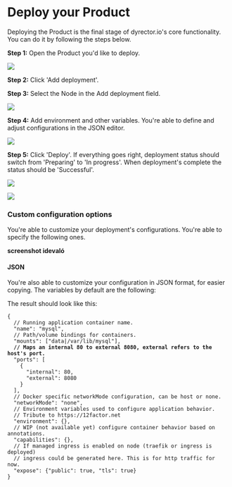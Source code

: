 # Deploy your Product

Deploying the Product is the final stage of dyrector.io's core functionality. You can do it by following the steps below.

**Step 1:** Open the Product you'd like to deploy.

![](../.gitbook/assets/deployment\_01.jpg)

**Step 2:** Click 'Add deployment'.

**Step 3:** Select the Node in the Add deployment field.

![](../.gitbook/assets/deployment\_02.jpg)

**Step 4:** Add environment and other variables. You're able to define and adjust configurations in the JSON editor.

![](../.gitbook/assets/deployment\_03.jpg)

**Step 5:** Click 'Deploy'. If everything goes right, deployment status should switch from 'Preparing' to 'In progress'. When deployment's complete the status should be 'Successful'.

![](../.gitbook/assets/deployment\_04.jpg)

![](../.gitbook/assets/deployment\_05.jpg)

### Custom configuration options

You're able to customize your deployment's configurations. You're able to specify the following ones.

**screenshot idevaló**

#### JSON

You're also able to customize your configuration in JSON format, for easier copying. The variables by default are the following:

The result should look like this:

<pre class="language-json5"><code class="lang-json5">{
  // Running application container name.
  "name": "mysql",
  // Path/volume bindings for containers.
  "mounts": ["data|/var/lib/mysql"],
<strong>  // Maps an internal 80 to external 8080, external refers to the host's port.
</strong>  "ports": [
    {
      "internal": 80,
      "external": 8080
    }
  ],
  // Docker specific networkMode configuration, can be host or none.
  "networkMode": "none",
  // Environment variables used to configure application behavior.
  // Tribute to https://12factor.net
  "environment": {},
  // WIP (not available yet) configure container behavior based on annotations.
  "capabilities": {},
  // If managed ingress is enabled on node (traefik or ingress is deployed)
  // ingress could be generated here. This is for http traffic for now.
  "expose": {"public": true, "tls": true}
}</code></pre>

